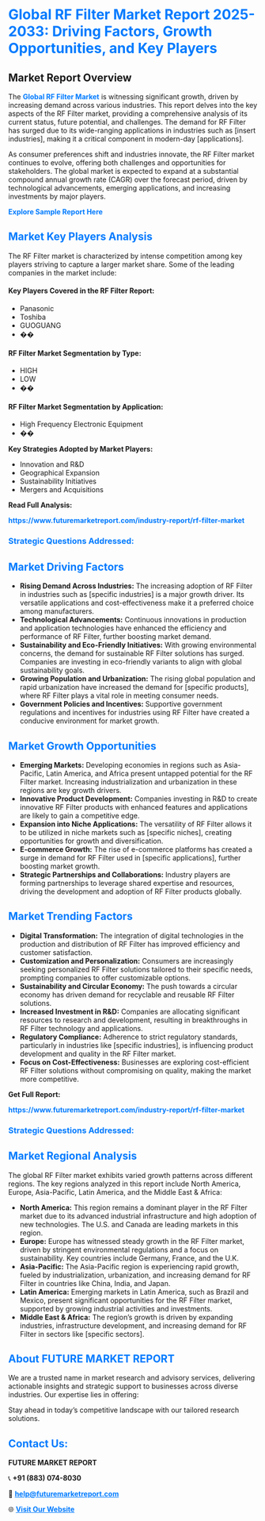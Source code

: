 <h1 style="color: #007BFF;">Global RF Filter Market Report 2025-2033: Driving Factors, Growth Opportunities, and Key Players</h1>

<section id="overview">
<h2>Market Report Overview</h2>
<p>The <a href="https://www.futuremarketreport.com/industry-report/rf-filter-market" style="color: #007BFF; text-decoration: none;"><strong>Global RF Filter Market</strong></a> is witnessing significant growth, driven by increasing demand across various industries. This report delves into the key aspects of the RF Filter market, providing a comprehensive analysis of its current status, future potential, and challenges. The demand for RF Filter has surged due to its wide-ranging applications in industries such as [insert industries], making it a critical component in modern-day [applications].</p>
<p>As consumer preferences shift and industries innovate, the RF Filter market continues to evolve, offering both challenges and opportunities for stakeholders. The global market is expected to expand at a substantial compound annual growth rate (CAGR) over the forecast period, driven by technological advancements, emerging applications, and increasing investments by major players.</p>
</section>

<section id="overview">
<p><a href="https://www.futuremarketreport.com/request-sample/reportId=118432" style="color: #007BFF; text-decoration: none;"><strong>Explore Sample Report Here</strong></a></p>
</section>

<section id="key-players">
<h2 style="color: #007BFF;">Market Key Players Analysis</h2>
<p>The RF Filter market is characterized by intense competition among key players striving to capture a larger market share. Some of the leading companies in the market include:</p>
<h4>Key Players Covered in the RF Filter Report:</h4>
<ul><li>Panasonic</li><li>Toshiba</li><li>GUOGUANG</li><li>��</li></ul>
<h4>RF Filter Market Segmentation by Type:</h4>
<ul><li>HIGH</li><li>LOW</li><li>��</li></ul>

<h4>RF Filter Market Segmentation by Application:</h4>
<ul><li>High Frequency Electronic Equipment</li><li>��</li></ul>
<p><strong>Key Strategies Adopted by Market Players:</strong></p>
<ul>
<li>Innovation and R&D</li>
<li>Geographical Expansion</li>
<li>Sustainability Initiatives</li>
<li>Mergers and Acquisitions</li>
</ul>
</section>

<section>
<p><strong>Read Full Analysis: </strong></p><a href="https://www.futuremarketreport.com/industry-report/rf-filter-market" style="color: #007BFF; text-decoration: none;"><strong>https://www.futuremarketreport.com/industry-report/rf-filter-market</strong></a>
<h3 style="color: #007BFF;">Strategic Questions Addressed:</h3>
</section>

<section id="driving-factors">
<h2 style="color: #007BFF;">Market Driving Factors</h2>
<ul>
<li><strong>Rising Demand Across Industries:</strong> The increasing adoption of RF Filter in industries such as [specific industries] is a major growth driver. Its versatile applications and cost-effectiveness make it a preferred choice among manufacturers.</li>
<li><strong>Technological Advancements:</strong> Continuous innovations in production and application technologies have enhanced the efficiency and performance of RF Filter, further boosting market demand.</li>
<li><strong>Sustainability and Eco-Friendly Initiatives:</strong> With growing environmental concerns, the demand for sustainable RF Filter solutions has surged. Companies are investing in eco-friendly variants to align with global sustainability goals.</li>
<li><strong>Growing Population and Urbanization:</strong> The rising global population and rapid urbanization have increased the demand for [specific products], where RF Filter plays a vital role in meeting consumer needs.</li>
<li><strong>Government Policies and Incentives:</strong> Supportive government regulations and incentives for industries using RF Filter have created a conducive environment for market growth.</li>
</ul>
</section>

<section id="growth-opportunities">
<h2 style="color: #007BFF;">Market Growth Opportunities</h2>
<ul>
<li><strong>Emerging Markets:</strong> Developing economies in regions such as Asia-Pacific, Latin America, and Africa present untapped potential for the RF Filter market. Increasing industrialization and urbanization in these regions are key growth drivers.</li>
<li><strong>Innovative Product Development:</strong> Companies investing in R&D to create innovative RF Filter products with enhanced features and applications are likely to gain a competitive edge.</li>
<li><strong>Expansion into Niche Applications:</strong> The versatility of RF Filter allows it to be utilized in niche markets such as [specific niches], creating opportunities for growth and diversification.</li>
<li><strong>E-commerce Growth:</strong> The rise of e-commerce platforms has created a surge in demand for RF Filter used in [specific applications], further boosting market growth.</li>
<li><strong>Strategic Partnerships and Collaborations:</strong> Industry players are forming partnerships to leverage shared expertise and resources, driving the development and adoption of RF Filter products globally.</li>
</ul>
</section>

<section id="trending-factors">
<h2 style="color: #007BFF;">Market Trending Factors</h2>
<ul>
<li><strong>Digital Transformation:</strong> The integration of digital technologies in the production and distribution of RF Filter has improved efficiency and customer satisfaction.</li>
<li><strong>Customization and Personalization:</strong> Consumers are increasingly seeking personalized RF Filter solutions tailored to their specific needs, prompting companies to offer customizable options.</li>
<li><strong>Sustainability and Circular Economy:</strong> The push towards a circular economy has driven demand for recyclable and reusable RF Filter solutions.</li>
<li><strong>Increased Investment in R&D:</strong> Companies are allocating significant resources to research and development, resulting in breakthroughs in RF Filter technology and applications.</li>
<li><strong>Regulatory Compliance:</strong> Adherence to strict regulatory standards, particularly in industries like [specific industries], is influencing product development and quality in the RF Filter market.</li>
<li><strong>Focus on Cost-Effectiveness:</strong> Businesses are exploring cost-efficient RF Filter solutions without compromising on quality, making the market more competitive.</li>
</ul>
</section>

<section>
<p><strong>Get Full Report: </strong></p><a href="https://www.futuremarketreport.com/industry-report/rf-filter-market" style="color: #007BFF; text-decoration: none;"><strong>https://www.futuremarketreport.com/industry-report/rf-filter-market</strong></a>
<h3 style="color: #007BFF;">Strategic Questions Addressed:</h3>
</section>


<section id="regional-analysis">
<h2 style="color: #007BFF;">Market Regional Analysis</h2>
<p>The global RF Filter market exhibits varied growth patterns across different regions. The key regions analyzed in this report include North America, Europe, Asia-Pacific, Latin America, and the Middle East & Africa:</p>
<ul>
<li><strong>North America:</strong> This region remains a dominant player in the RF Filter market due to its advanced industrial infrastructure and high adoption of new technologies. The U.S. and Canada are leading markets in this region.</li>
<li><strong>Europe:</strong> Europe has witnessed steady growth in the RF Filter market, driven by stringent environmental regulations and a focus on sustainability. Key countries include Germany, France, and the U.K.</li>
<li><strong>Asia-Pacific:</strong> The Asia-Pacific region is experiencing rapid growth, fueled by industrialization, urbanization, and increasing demand for RF Filter in countries like China, India, and Japan.</li>
<li><strong>Latin America:</strong> Emerging markets in Latin America, such as Brazil and Mexico, present significant opportunities for the RF Filter market, supported by growing industrial activities and investments.</li>
<li><strong>Middle East & Africa:</strong> The region’s growth is driven by expanding industries, infrastructure development, and increasing demand for RF Filter in sectors like [specific sectors].</li>
</ul>
</section>

<footer>
<h2 style="color: #007BFF;">About FUTURE MARKET REPORT</h2>
<p>We are a trusted name in market research and advisory services, delivering actionable insights and strategic support to businesses across diverse industries. Our expertise lies in offering:</p>

<p>Stay ahead in today’s competitive landscape with our tailored research solutions.</p>

<h2 style="color: #007BFF;">Contact Us:</h2>
<p><strong>FUTURE MARKET REPORT</strong></p>
<p>📞 <strong>+91 (883) 074-8030</strong></p>
<p>📧 <strong><a href="mailto:help@futuremarketreport.com" style="color: #007BFF;">help@futuremarketreport.com</a></strong></p>
<p>🌐 <strong><a href="https://www.futuremarketreport.com/" style="color: #007BFF;">Visit Our Website</a></strong></p>
</footer>